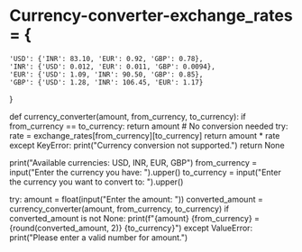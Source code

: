 # Currency-converter-exchange_rates = {
    'USD': {'INR': 83.10, 'EUR': 0.92, 'GBP': 0.78},
    'INR': {'USD': 0.012, 'EUR': 0.011, 'GBP': 0.0094},
    'EUR': {'USD': 1.09, 'INR': 90.50, 'GBP': 0.85},
    'GBP': {'USD': 1.28, 'INR': 106.45, 'EUR': 1.17}
}

def currency_converter(amount, from_currency, to_currency):
    if from_currency == to_currency:
        return amount  # No conversion needed
    try:
        rate = exchange_rates[from_currency][to_currency]
        return amount * rate
    except KeyError:
        print("Currency conversion not supported.")
        return None

print("Available currencies: USD, INR, EUR, GBP")
from_currency = input("Enter the currency you have: ").upper()
to_currency = input("Enter the currency you want to convert to: ").upper()

try:
    amount = float(input("Enter the amount: "))
    converted_amount = currency_converter(amount, from_currency, to_currency)
    if converted_amount is not None:
        print(f"{amount} {from_currency} = {round(converted_amount, 2)} {to_currency}")
except ValueError:
    print("Please enter a valid number for amount.")

